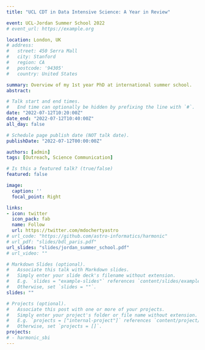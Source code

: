 ```yaml
---
title: "UCL CDT in Data Intensive Science: A Year in Review"

event: UCL-Jordan Summer School 2022
# event_url: https://example.org

location: London, UK
# address:
#   street: 450 Serra Mall
#   city: Stanford
#   region: CA
#   postcode: '94305'
#   country: United States

summary: Overview of my 1st year PhD at international summer school.
abstract:

# Talk start and end times.
#   End time can optionally be hidden by prefixing the line with `#`.
date: "2022-07-12T10:20:00Z"
date_end: "2022-07-12T10:40:00Z"
all_day: false

# Schedule page publish date (NOT talk date).
publishDate: "2022-07-12T00:00:00Z"

authors: [admin]
tags: [Outreach, Science Communication]

# Is this a featured talk? (true/false)
featured: false

image:
  caption: ''
  focal_point: Right

links:
- icon: twitter
  icon_pack: fab
  name: Follow
  url: https://twitter.com/mdochertyastro
# url_code: "https://github.com/astro-informatics/harmonic"
# url_pdf: "slides/bdl_paris.pdf"
url_slides: "slides/jordan_summer_school.pdf"
# url_video: ""

# Markdown Slides (optional).
#   Associate this talk with Markdown slides.
#   Simply enter your slide deck's filename without extension.
#   E.g. `slides = "example-slides"` references `content/slides/example-slides.md`.
#   Otherwise, set `slides = ""`.
slides: ""

# Projects (optional).
#   Associate this post with one or more of your projects.
#   Simply enter your project's folder or file name without extension.
#   E.g. `projects = ["internal-project"]` references `content/project/deep-learning/index.md`.
#   Otherwise, set `projects = []`.
projects:
# - harmonic_sbi
---
```


<!-- Slides can be added in a few ways:

- **Create** slides using Wowchemy's [*Slides*](https://wowchemy.com/docs/managing-content/#create-slides) feature and link using `slides` parameter in the front matter of the talk file
- **Upload** an existing slide deck to `static/` and link using `url_slides` parameter in the front matter of the talk file
- **Embed** your slides (e.g. Google Slides) or presentation video on this page using [shortcodes](https://wowchemy.com/docs/writing-markdown-latex/).

Further event details, including [page elements](https://wowchemy.com/docs/writing-markdown-latex/) such as image galleries, can be added to the body of this page. -->
